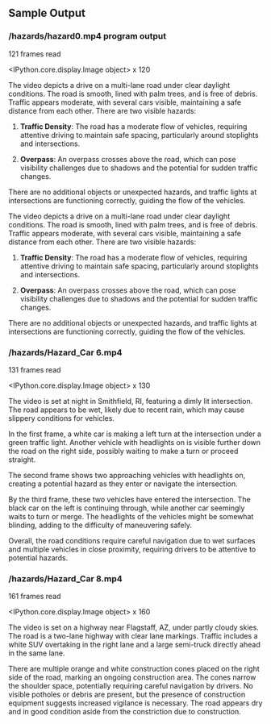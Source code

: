 ## Sample Output

### /hazards/hazard0.mp4 program output
121 frames read

<IPython.core.display.Image object> x 120

The video depicts a drive on a multi-lane road under clear daylight conditions. The road is smooth, lined with palm trees, and is free of debris. Traffic appears moderate, with several cars visible, maintaining a safe distance from each other. There are two visible hazards:

1. **Traffic Density**: The road has a moderate flow of vehicles, requiring attentive driving to maintain safe spacing, particularly around stoplights and intersections.

2. **Overpass**: An overpass crosses above the road, which can pose visibility challenges due to shadows and the potential for sudden traffic changes.

There are no additional objects or unexpected hazards, and traffic lights at intersections are functioning correctly, guiding the flow of the vehicles.

The video depicts a drive on a multi-lane road under clear daylight conditions. The road is smooth, lined with palm trees, and is free of debris. Traffic appears moderate, with several cars visible, maintaining a safe distance from each other. There are two visible hazards:

1. **Traffic Density**: The road has a moderate flow of vehicles, requiring attentive driving to maintain safe spacing, particularly around stoplights and intersections.

2. **Overpass**: An overpass crosses above the road, which can pose visibility challenges due to shadows and the potential for sudden traffic changes.

There are no additional objects or unexpected hazards, and traffic lights at intersections are functioning correctly, guiding the flow of the vehicles.

### /hazards/Hazard_Car 6.mp4

131 frames read

<IPython.core.display.Image object> x 130 

The video is set at night in Smithfield, RI, featuring a dimly lit intersection. The road appears to be wet, likely due to recent rain, which may cause slippery conditions for vehicles. 

In the first frame, a white car is making a left turn at the intersection under a green traffic light. Another vehicle with headlights on is visible further down the road on the right side, possibly waiting to make a turn or proceed straight.

The second frame shows two approaching vehicles with headlights on, creating a potential hazard as they enter or navigate the intersection.

By the third frame, these two vehicles have entered the intersection. The black car on the left is continuing through, while another car seemingly waits to turn or merge. The headlights of the vehicles might be somewhat blinding, adding to the difficulty of maneuvering safely.

Overall, the road conditions require careful navigation due to wet surfaces and multiple vehicles in close proximity, requiring drivers to be attentive to potential hazards.

### /hazards/Hazard_Car 8.mp4
161 frames read

<IPython.core.display.Image object> x 160

The video is set on a highway near Flagstaff, AZ, under partly cloudy skies. The road is a two-lane highway with clear lane markings. Traffic includes a white SUV overtaking in the right lane and a large semi-truck directly ahead in the same lane. 

There are multiple orange and white construction cones placed on the right side of the road, marking an ongoing construction area. The cones narrow the shoulder space, potentially requiring careful navigation by drivers. No visible potholes or debris are present, but the presence of construction equipment suggests increased vigilance is necessary. The road appears dry and in good condition aside from the constriction due to construction.

